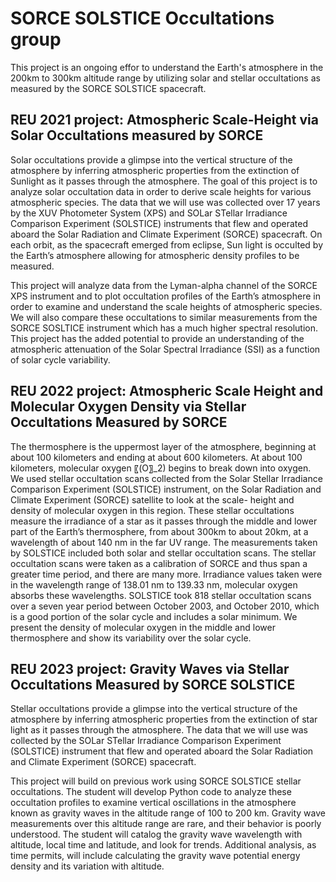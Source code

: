 # SORCE SOLSTICE Occultations group

This project is an ongoing effor to understand the Earth's atmosphere in the 200km to 300km altitude range by utilizing solar and stellar occultations as measured by the SORCE SOLSTICE spacecraft.

## REU 2021 project: Atmospheric Scale-Height via Solar Occultations measured by SORCE

Solar occultations provide a glimpse into the vertical structure of the atmosphere by inferring atmospheric properties from the extinction of Sunlight as it passes through the atmosphere.  The goal of this project is to analyze solar occultation data in order to derive scale heights for various atmospheric species.  The data that we will use was collected over 17 years by the XUV Photometer System (XPS) and SOLar STellar Irradiance Comparison Experiment (SOLSTICE) instruments that flew and operated aboard the Solar Radiation and Climate Experiment (SORCE) spacecraft.  On each orbit, as the spacecraft emerged from eclipse, Sun light is occulted by the Earth’s atmosphere allowing for atmospheric density profiles to be measured.

This project will analyze data from the Lyman-alpha channel of the SORCE XPS instrument and to plot occultation profiles of the Earth’s atmosphere in order to examine and understand the scale heights of atmospheric species.  We will also compare these occultations to similar measurements from the SORCE SOSLTICE instrument which has a much higher spectral resolution.  This project has the added potential to provide an understanding of the atmospheric attenuation of the Solar Spectral Irradiance (SSI) as a function of solar cycle variability. 


## REU 2022 project: Atmospheric Scale Height and Molecular Oxygen Density via Stellar Occultations Measured by SORCE

The thermosphere is the uppermost layer of the atmosphere, beginning at about 100 kilometers and ending at about 600 kilometers. At about 100 kilometers, molecular oxygen  〖(O〗_2) begins to break down into oxygen. We used stellar occultation scans collected from the Solar Stellar Irradiance Comparison Experiment (SOLSTICE) instrument, on the Solar Radiation and Climate Experiment (SORCE) satellite to look at the scale- height and density of molecular oxygen in this region. These stellar occultations measure the irradiance of a star as it passes through the middle and lower part of the Earth’s thermosphere, from about 300km to about 20km, at a wavelength of about 140 nm in the far UV range. 
The measurements taken by SOLSTICE included both solar and stellar occultation scans. The stellar occultation scans were taken as a calibration of SORCE and thus span a greater time period, and there are many more. Irradiance values taken were in the wavelength range of 138.01 nm to 139.33 nm, molecular oxygen absorbs these wavelengths. SOLSTICE took 818 stellar occultation scans over a seven year period between October 2003, and October 2010, which is a good portion of the solar cycle and includes a solar minimum. We present the density of molecular oxygen in the middle and lower thermosphere and show its variability over the solar cycle. 

## REU 2023 project: Gravity Waves via Stellar Occultations Measured by SORCE SOLSTICE

Stellar occultations provide a glimpse into the vertical structure of the atmosphere by inferring atmospheric properties from the extinction of star light as it passes through the atmosphere.  The data that we will use was collected by the SOLar STellar Irradiance Comparison Experiment (SOLSTICE) instrument that flew and operated aboard the Solar Radiation and Climate Experiment (SORCE) spacecraft.
 
This project will build on previous work using SORCE SOLSTICE stellar occultations. The student will develop Python code to analyze these occultation profiles to examine vertical oscillations in the atmosphere known as gravity waves in the altitude range of 100 to 200 km. Gravity wave measurements over this altitude range are rare, and their behavior is poorly understood. The student will catalog the gravity wave wavelength with altitude, local time and latitude, and look for trends. Additional analysis, as time permits, will include calculating the gravity wave potential energy density and its variation with altitude.
